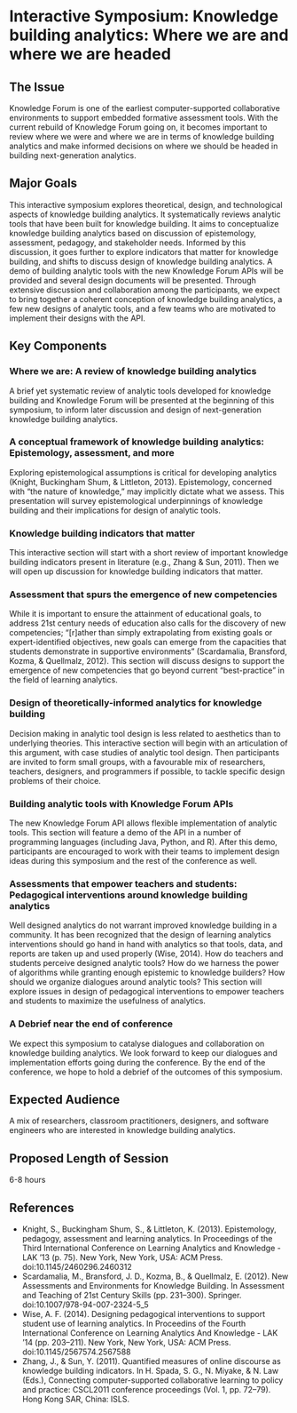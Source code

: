 Interactive Symposium: Knowledge building analytics: Where we are and where we are headed================================The Issue---------Knowledge Forum is one of the earliest computer-supported collaborative environments to support embedded formative assessment tools. With the current rebuild of Knowledge Forum going on, it becomes important to review where we were and where we are in terms of knowledge building analytics and make informed decisions on where we should be headed in building next-generation analytics.Major Goals-----------This interactive symposium explores theoretical, design, and technological aspects of knowledge building analytics. It systematically reviews analytic tools that have been built for knowledge building. It aims to conceptualize knowledge building analytics based on discussion of epistemology, assessment, pedagogy, and stakeholder needs. Informed by this discussion, it goes further to explore indicators that matter for knowledge building, and shifts to discuss design of knowledge building analytics. A demo of building analytic tools with the new Knowledge Forum APIs will be provided and several design documents will be presented. Through extensive discussion and collaboration among the participants, we expect to bring together a coherent conception of knowledge building analytics, a few new designs of analytic tools, and a few teams who are motivated to implement their designs with the API.Key Components--------------### Where we are: A review of knowledge building analyticsA brief yet systematic review of analytic tools developed for knowledge building and Knowledge Forum will be presented at the beginning of this symposium, to inform later discussion and design of next-generation knowledge building analytics.### A conceptual framework of knowledge building analytics: Epistemology, assessment, and moreExploring epistemological assumptions is critical for developing analytics (Knight, Buckingham Shum, & Littleton, 2013). Epistemology, concerned with “the nature of knowledge,” may implicitly dictate what we assess. This presentation will survey epistemological underpinnings of knowledge building and their implications for design of analytic tools.### Knowledge building indicators that matterThis interactive section will start with a short review of important knowledge building indicators present in literature (e.g., Zhang & Sun, 2011). Then we will open up discussion for knowledge building indicators that matter.### Assessment that spurs the emergence of new competenciesWhile it is important to ensure the attainment of educational goals, to address 21st century needs of education also calls for the discovery of new competencies; “[r]ather than simply extrapolating from existing goals or expert-identified objectives, new goals can emerge from the capacities that students demonstrate in supportive environments” (Scardamalia, Bransford, Kozma, & Quellmalz, 2012). This section will discuss designs to support the emergence of new competencies that go beyond current “best-practice” in the field of learning analytics.### Design of theoretically-informed analytics for knowledge buildingDecision making in analytic tool design is less related to aesthetics than to underlying theories. This interactive section will begin with an articulation of this argument, with case studies of analytic tool design. Then participants are invited to form small groups, with a favourable mix of researchers, teachers, designers, and programmers if possible, to tackle specific design problems of their choice.### Building analytic tools with Knowledge Forum APIsThe new Knowledge Forum API allows flexible implementation of analytic tools. This section will feature a demo of the API in a number of programming languages (including Java, Python, and R). After this demo, participants are encouraged to work with their teams to implement design ideas during this symposium and the rest of the conference as well.### Assessments that empower teachers and students: Pedagogical interventions around knowledge building analyticsWell designed analytics do not warrant improved knowledge building in a community. It has been recognized that the design of learning analytics interventions should go hand in hand with analytics so that tools, data, and reports are taken up and used properly (Wise, 2014). How do teachers and students perceive designed analytic tools? How do we harness the power of algorithms while granting enough epistemic to knowledge builders? How should we organize dialogues around analytic tools? This section will explore issues in design of pedagogical interventions to empower teachers and students to maximize the usefulness of analytics.### A Debrief near the end of conferenceWe expect this symposium to catalyse dialogues and collaboration on knowledge building analytics. We look forward to keep our dialogues and implementation efforts going during the conference. By the end of the conference, we hope to hold a debrief of the outcomes of this symposium.Expected Audience-----------------A mix of researchers, classroom practitioners, designers, and software engineers who are interested in knowledge building analytics.Proposed Length of Session--------------------------6-8 hoursReferences----------- Knight, S., Buckingham Shum, S., & Littleton, K. (2013). Epistemology, pedagogy, assessment and learning analytics. In Proceedings of the Third International Conference on Learning Analytics and Knowledge - LAK ’13 (p. 75). New York, New York, USA: ACM Press. doi:10.1145/2460296.2460312- Scardamalia, M., Bransford, J. D., Kozma, B., & Quellmalz, E. (2012). New Assessments and Environments for Knowledge Building. In Assessment and Teaching of 21st Century Skills (pp. 231–300). Springer. doi:10.1007/978-94-007-2324-5_5- Wise, A. F. (2014). Designing pedagogical interventions to support student use of learning analytics. In Proceedins of the Fourth International Conference on Learning Analytics And Knowledge - LAK ’14 (pp. 203–211). New York, New York, USA: ACM Press. doi:10.1145/2567574.2567588- Zhang, J., & Sun, Y. (2011). Quantified measures of online discourse as knowledge building indicators. In H. Spada, S. G., N. Miyake, & N. Law (Eds.), Connecting computer-supported collaborative learning to policy and practice: CSCL2011 conference proceedings (Vol. 1, pp. 72–79). Hong Kong SAR, China: ISLS.